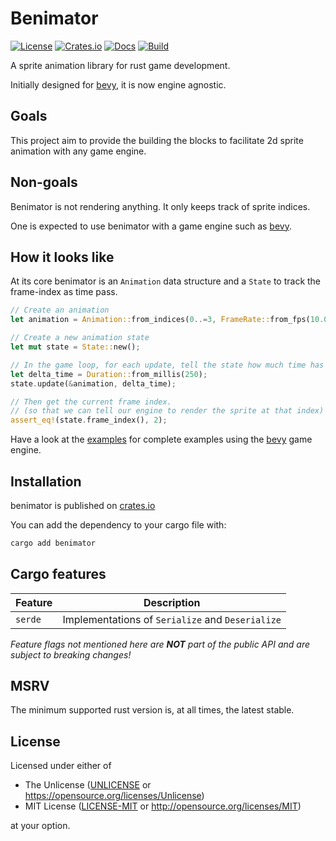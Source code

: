 # Benimator

[![License](https://img.shields.io/badge/license-Unlicense%20OR%20MIT-green)](#License)
[![Crates.io](https://img.shields.io/crates/v/benimator)](https://crates.io/crates/benimator)
[![Docs](https://docs.rs/benimator/badge.svg)](https://docs.rs/benimator)
[![Build](https://img.shields.io/github/actions/workflow/status/jcornaz/benimator/verify.yml)](https://github.com/jcornaz/benimator/actions/workflows/verify.yml)

A sprite animation library for rust game development.

Initially designed for [bevy], it is now engine agnostic.

## Goals

This project aim to provide the building the blocks to facilitate 2d sprite animation
with any game engine.

## Non-goals

Benimator is not rendering anything. It only keeps track of sprite indices.

One is expected to use benimator with a game engine such as [bevy].

[bevy]: https://bevyengine.org

## How it looks like

At its core benimator is an `Animation` data structure
and a `State` to track the frame-index as time pass.

```rust
// Create an animation
let animation = Animation::from_indices(0..=3, FrameRate::from_fps(10.0));

// Create a new animation state
let mut state = State::new();

// In the game loop, for each update, tell the state how much time has elapsed
let delta_time = Duration::from_millis(250);
state.update(&animation, delta_time);

// Then get the current frame index.
// (so that we can tell our engine to render the sprite at that index)
assert_eq!(state.frame_index(), 2);
```

Have a look at the [examples](https://github.com/jcornaz/benimator/tree/main/examples) for complete examples using the [bevy] game engine.

## Installation

benimator is published on [crates.io](https://crates.io/crates/benimator)

You can add the dependency to your cargo file with:

```sh
cargo add benimator
```

## Cargo features

| Feature | Description                                      |
|---------|--------------------------------------------------|
| `serde` | Implementations of `Serialize` and `Deserialize` |

*Feature flags not mentioned here are **NOT** part of the public API and are subject to breaking changes!*

## MSRV

The minimum supported rust version is, at all times, the latest stable.

## License

Licensed under either of

* The Unlicense ([UNLICENSE](UNLICENSE) or https://opensource.org/licenses/Unlicense)
* MIT License ([LICENSE-MIT](LICENSE-MIT) or http://opensource.org/licenses/MIT)

at your option.
